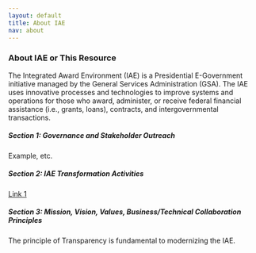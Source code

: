 ```yaml
---
layout: default
title: About IAE
nav: about
---
```


### About IAE or This Resource

The Integrated Award Environment (IAE) is a Presidential E-Government initiative managed by the General Services Administration (GSA). The IAE uses innovative processes and technologies to improve systems and operations for those who award, administer, or receive federal financial assistance (i.e., grants, loans), contracts, and intergovernmental transactions.

##### Section 1: Governance and Stakeholder Outreach 

Example, etc.


##### Section 2: IAE Transformation Activities
  [Link 1](www.gsa.gov)


##### Section 3: Mission, Vision, Values, Business/Technical Collaboration Principles

The principle of Transparency is fundamental to modernizing the IAE. 





